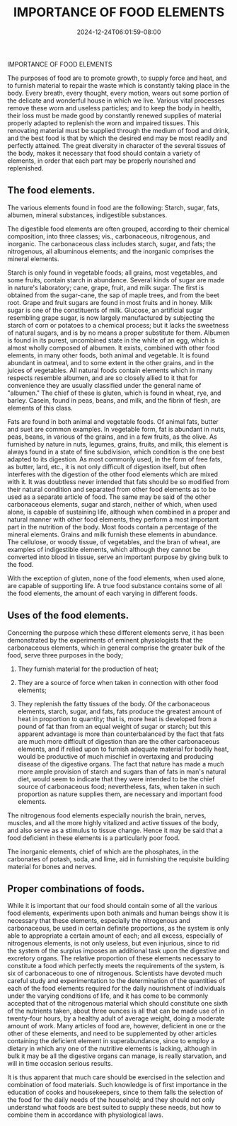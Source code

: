 ﻿---
title: "IMPORTANCE OF FOOD ELEMENTS"
date: 2024-12-24T06:01:59-08:00
description: "Kitchen Tips for Web Success"
featured_image: "/images/Kitchen.jpg"
tags: ["Kitchen"]
---

IMPORTANCE OF FOOD ELEMENTS 

The purposes of food are to promote growth, to supply force and heat, and to furnish material to repair the waste which is constantly taking place in the body. Every breath, every thought, every motion, wears out some portion of the delicate and wonderful house in which we live. Various vital processes remove these worn and useless particles; and to keep the body in health, their loss must be made good by constantly renewed supplies of material properly adapted to replenish the worn and impaired tissues. This renovating material must be supplied through the medium of food and drink, and the best food is that by which the desired end may be most readily and perfectly attained. The great diversity in character of the several tissues of the body, makes it necessary that food should contain a variety of elements, in order that each part may be properly nourished and replenished. 

The food elements.
------------------- 

The various elements found in food are the following: Starch, sugar, fats, albumen, mineral substances, indigestible substances. 

The digestible food elements are often grouped, according to their chemical composition, into three classes; vis., carbonaceous, nitrogenous, and inorganic. The carbonaceous class includes starch, sugar, and fats; the nitrogenous, all albuminous elements; and the inorganic comprises the mineral elements. 

Starch is only found in vegetable foods; all grains, most vegetables, and some fruits, contain starch in abundance. Several kinds of sugar are made in nature's laboratory; cane, grape, fruit, and milk sugar. The first is obtained from the sugar-cane, the sap of maple trees, and from the beet root. Grape and fruit sugars are found in most fruits and in honey. Milk sugar is one of the constituents of milk. Glucose, an artificial sugar resembling grape sugar, is now largely manufactured by subjecting the starch of corn or potatoes to a chemical process; but it lacks the sweetness of natural sugars, and is by no means a proper substitute for them. Albumen is found in its purest, uncombined state in the white of an egg, which is almost wholly composed of albumen. It exists, combined with other food elements, in many other foods, both animal and vegetable. It is found abundant in oatmeal, and to some extent in the other grains, and in the juices of vegetables. All natural foods contain elements which in many respects resemble albumen, and are so closely allied to it that for convenience they are usually classified under the general name of "albumen." The chief of these is gluten, which is found in wheat, rye, and barley. Casein, found in peas, beans, and milk, and the fibrin of flesh, are elements of this class. 

Fats are found in both animal and vegetable foods. Of animal fats, butter and suet are common examples. In vegetable form, fat is abundant in nuts, peas, beans, in various of the grains, and in a few fruits, as the olive. As furnished by nature in nuts, legumes, grains, fruits, and milk, this element is always found in a state of fine subdivision, which condition is the one best adapted to its digestion. As most commonly used, in the form of free fats, as butter, lard, etc., it is not only difficult of digestion itself, but often interferes with the digestion of the other food elements which are mixed with it. It was doubtless never intended that fats should be so modified from their natural condition and separated from other food elements as to be used as a separate article of food. The same may be said of the other carbonaceous elements, sugar and starch, neither of which, when used alone, is capable of sustaining life, although when combined in a proper and natural manner with other food elements, they perform a most important part in the nutrition of the body. Most foods contain a percentage of the mineral elements. Grains and milk furnish these elements in abundance. The cellulose, or woody tissue, of vegetables, and the bran of wheat, are examples of indigestible elements, which although they cannot be converted into blood in tissue, serve an important purpose by giving bulk to the food. 

With the exception of gluten, none of the food elements, when used alone, are capable of supporting life. A true food substance contains some of all the food elements, the amount of each varying in different foods. 

Uses of the food elements.
-------------------------- 

Concerning the purpose which these different elements serve, it has been demonstrated by the experiments of eminent physiologists that the carbonaceous elements, which in general comprise the greater bulk of the food, serve three purposes in the body; 

1. They furnish material for the production of heat; 

2. They are a source of force when taken in connection with other food elements; 

3. They replenish the fatty tissues of the body. Of the carbonaceous elements, starch, sugar, and fats, fats produce the greatest amount of heat in proportion to quantity; that is, more heat is developed from a pound of fat than from an equal weight of sugar or starch; but this apparent advantage is more than counterbalanced by the fact that fats are much more difficult of digestion than are the other carbonaceous elements, and if relied upon to furnish adequate material for bodily heat, would be productive of much mischief in overtaxing and producing disease of the digestive organs. The fact that nature has made a much more ample provision of starch and sugars than of fats in man's natural diet, would seem to indicate that they were intended to be the chief source of carbonaceous food; nevertheless, fats, when taken in such proportion as nature supplies them, are necessary and important food elements. 

The nitrogenous food elements especially nourish the brain, nerves, muscles, and all the more highly vitalized and active tissues of the body, and also serve as a stimulus to tissue change. Hence it may be said that a food deficient in these elements is a particularly poor food. 

The inorganic elements, chief of which are the phosphates, in the carbonates of potash, soda, and lime, aid in furnishing the requisite building material for bones and nerves. 

Proper combinations of foods.
----------------------------- 

While it is important that our food should contain some of all the various food elements,  experiments upon both animals and human beings show it is necessary that these elements, especially the nitrogenous and carbonaceous, be used in certain definite proportions, as the system is only able to appropriate a certain amount of each; and all excess, especially of nitrogenous elements, is not only useless, but even injurious, since to rid the system of the surplus imposes an additional task upon the digestive and excretory organs. The relative proportion of these elements necessary to constitute a food which perfectly meets the requirements of the system, is six of carbonaceous to one of nitrogenous. Scientists have devoted much careful study and experimentation to the determination of the quantities of each of the food elements required for the daily nourishment of individuals under the varying conditions of life, and it has come to be commonly accepted that of the nitrogenous material which should constitute one sixth of the nutrients taken, about three ounces is all that can be made use of in twenty-four hours, by a healthy adult of average weight, doing a moderate amount of work. Many articles of food are, however, deficient in one or the other of these elements, and need to be supplemented by other articles containing the deficient element in superabundance, since to employ a dietary in which any one of the nutritive elements is lacking, although in bulk it may be all the digestive organs can manage, is really starvation, and will in time occasion serious results. 

It is thus apparent that much care should be exercised in the selection and combination of food materials. Such knowledge is of first importance  in the education of cooks and housekeepers, since to them falls the selection  of the food for the daily needs of the household; and they should not only understand what foods are best suited to supply these needs, but how to combine them in accordance with physiological laws.

